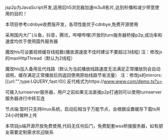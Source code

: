 jsp2p为JavaScript开发,适用后h5浏览器加速m3u8影片,达到秒播和减少带宽使用的目的！

本项目参考cdnbye收费版开发，各项性能优于cdnbye,免费开源使用

采用国内大厂(斗鱼，抖音，腾讯，哔哩哔哩)开放的turn服务器桥接p2p,成功率和速度均优于使用国外服务器

魔改hls可设置视频缓存线程数(播放源速度不佳时建议不要超过3线程)
  注：修改js的maxHttpThread（默认为2线程）
  
魔改hls加入备用反代线路（默认为当前播放线路速度无法满足正常播放则会自动调用，缓存满足正常播放后则返回使用原始线路节省流量）
  注：修改js的mirrors:[{url:"",type:I.QUERY,fast:!0}]   反代格式为https://www.www.com/demo.ts?u=
  
可接入turnserver服务器，用户之前如果无法直接p2p打通则可以使用turnserver服务器进行中转互连

节点端:暂时只支持linux系统，启动后相当于万能节点，会根据设置缓存下载ts并24小时做种上传

本项目js端开源开放免费使用,代码无任何后门，免费配套wss桥接服务器，如有朋友需要定制需求欢迎联系
